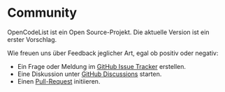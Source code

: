 # Community

OpenCodeList ist ein Open Source-Projekt. Die aktuelle Version ist ein erster Vorschlag.

Wie freuen uns über Feedback jeglicher Art, egal ob positiv oder negativ:

+ Ein Frage oder Meldung im [GitHub Issue Tracker](https://github.com/openpotato/opencodelist/issues) erstellen.
+ Eine Diskussion unter [GitHub Discussions](https://github.com/openpotato/opencodelist/discussions) starten.
+ Einen [Pull-Request](https://github.com/openpotato/opencodelist/pulls) initiieren.
